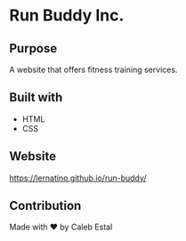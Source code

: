# Run Buddy Inc.


## Purpose
A website that offers fitness training services.


## Built with 
* HTML
* CSS


## Website
https://lernatino.github.io/run-buddy/

## Contribution
Made with ❤️ by Caleb Estal
